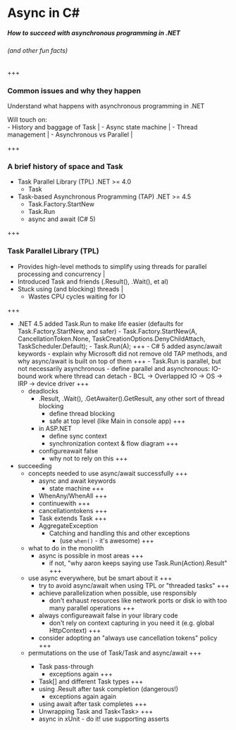# Async in C&#35; 
##### How to succeed with asynchronous programming in .NET
###### (and other fun facts)

+++

### Common issues and why they happen
Understand what happens with asynchronous programming in .NET

<div style="width:100%;text-align: left;">Will touch on:</div>
- History and baggage of Task |
- Async state machine |
- Thread management |
- Asynchronous vs Parallel |

+++

### A brief history of space and Task
- Task Parallel Library (TPL)
	.NET >= 4.0
	- Task
- Task-based Asynchronous Programming (TAP)
	.NET >= 4.5
	- Task.Factory.StartNew
	- Task.Run
	- async and await (C# 5)

+++

### Task Parallel Library (TPL)
- Provides high-level methods to simplify using threads for parallel processing and  concurrency |
- Introduced Task and friends (.Result(), .Wait(), et al)
- Stuck using (and blocking) threads |
	- Wastes CPU cycles waiting for IO

+++

- .NET 4.5 added Task.Run to make life easier (defaults for Task.Factory.StartNew, and safer)
		- Task.Factory.StartNew(A, CancellationToken.None, TaskCreationOptions.DenyChildAttach, TaskScheduler.Default);
		- Task.Run(A);
+++
			- C# 5 added async/await keywords
			- explain why Microsoft did not remove old TAP methods, and why async/await is built on top of them
+++
		- Task.Run is parallel, but not necessarily asynchronous
			- define parallel and asynchronous: IO-bound work where thread can detach
				- BCL -> Overlapped IO -> OS -> IRP -> device driver
+++
	- deadlocks
		- .Result, .Wait(), .GetAwaiter().GetResult, any other sort of thread blocking
			- define thread blocking
			- safe at top level (like Main in console app)
+++
		- in ASP.NET
			- define sync context
			- synchronization context & flow diagram
+++
		- configureawait false
			- why not to rely on this
+++
- succeeding
	- concepts needed to use async/await successfully
+++
		- async and await keywords
			- state machine
+++
		- WhenAny/WhenAll
+++
		- continuewith
+++
		- cancellationtokens
+++
		- Task<T> extends Task
+++
		- AggregateException
			- Catching and handling this and other exceptions
				- (use `when()` - it's awesome)
+++
	- what to do in the monolith
		- async is possible in most areas
+++
			- if not, "why aaron keeps saying use Task.Run(Action).Result"
+++
	- use async everywhere, but be smart about it
+++
		- try to avoid async/await when using TPL or "threaded tasks"
+++
		- achieve parallelization when possible, use responsibly
			- don't exhaust resources like network ports or disk io with too many parallel operations
+++
		- always configureawait false in your library code
			- don't rely on context capturing in you need it (e.g. global HttpContext)
+++
		- consider adopting an "always use cancellation tokens" policy
+++
	- permutations on the use of Task/Task<T> and async/await
+++
		- Task pass-through
			- exceptions again
+++
		- Task[] and different Task<T> types
+++
		- using .Result after task completion (dangerous!)
			- exceptions again again
		- using await after task completes
+++
		- Unwrapping Task<Task> and Task<Task<T>>
+++
		- async in xUnit - do it! use supporting asserts
